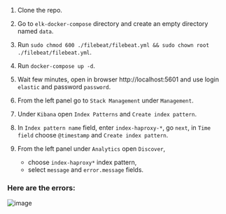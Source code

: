 1. Clone the repo.

2. Go to `elk-docker-compose` directory and create an empty directory named `data`.

3. Run `sudo chmod 600 ./filebeat/filebeat.yml && sudo chown root ./filebeat/filebeat.yml`.

4. Run `docker-compose up -d`.

5. Wait few minutes, open in browser http://localhost:5601 and use login `elastic` and password `password`.

6. From the left panel go to `Stack Management` under `Management`.

7. Under `Kibana` open `Index Patterns` and `Create index pattern`.

8. In `Index pattern name` field, enter `index-haproxy-*`, go `next`, in `Time field` choose `@timestamp` and `Create index pattern`.

9. From the left panel under `Analytics` open `Discover`,
   - choose `index-haproxy*` index pattern,
   - select `message` and `error.message` fields.

### Here are the errors:

![image](https://user-images.githubusercontent.com/37194183/121354828-8fe92800-c92f-11eb-97a4-91fc71539101.png)
